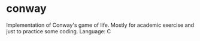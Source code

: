conway
======

Implementation of Conway's game of life. 
Mostly for academic exercise and just to practice some coding. 
Language: C
